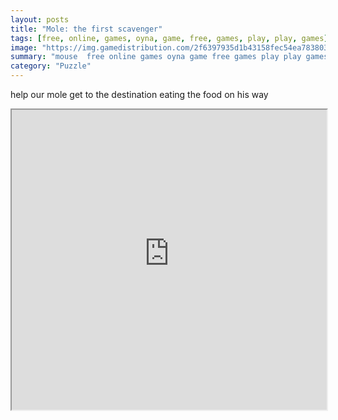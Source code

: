 ```yaml
---
layout: posts
title: "Mole: the first scavenger"
tags: [free, online, games, oyna, game, free, games, play, play, games]
image: "https://img.gamedistribution.com/2f6397935d1b43158fec54ea78380300.jpg"
summary: "mouse  free online games oyna game free games play play games"
category: "Puzzle"
---
```


help our mole get to the destination eating the food on his way

<iframe width="100%" height="480px;" src="https://html5.gamedistribution.com/2f6397935d1b43158fec54ea78380300/"></iframe>